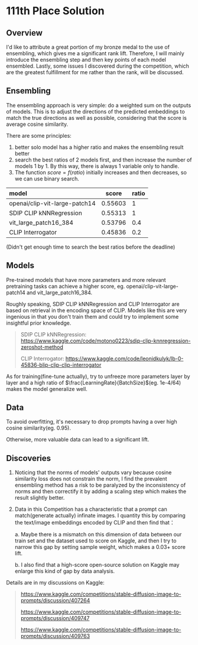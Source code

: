 # 111th Place Solution

## Overview

I'd like to attribute a great portion of my bronze medal to the use of ensembling, which gives me a significant rank lift. Therefore, I will mainly introduce the ensembling step and then key points of each model ensembled. Lastly, some issues I discovered during the competition, which are the greatest fulfillment for me rather than the rank, will be discussed.

## Ensembling

The ensembling approach is very simple: do a weighted sum on the outputs of  models. This is to adjust the directions of the predicted embeddings to match the true directions as well as possible, considering that the score is average cosine similarity.

There are some principles:

1. better solo model has a higher ratio and makes the ensembling result better
2. search the best ratios of 2 models first, and then increase the number of models 1 by 1. By this way, there is always 1 variable only to handle.
3. The function $score=f(ratio)$ initially increases and then decreases, so we can use binary search. 

| model                         | score   | ratio |
| :---------------------------- | ------- | ----- |
| openai/clip-vit-large-patch14 | 0.55603 | 1     |
| SDIP CLIP kNNRegression       | 0.55313 | 1     |
| vit_large_patch16_384         | 0.53796 | 0.4   |
| CLIP Interrogator             | 0.45836 | 0.2   |

(Didn't get enough time to search the best ratios before the deadline)

## Models

Pre-trained models that have more parameters and more relevant pretraining tasks can achieve a higher score, eg. openai/clip-vit-large-patch14 and vit_large_patch16_384.

Roughly speaking, SDIP CLIP kNNRegression and CLIP Interrogator are based on retrieval in the encoding space of CLIP. Models like this are very ingenious in that you don't train them and could try to implement some insightful prior knowledge.

> SDIP CLIP kNNRegression: https://www.kaggle.com/code/motono0223/sdip-clip-knnregression-zeroshot-method
>
> CLIP Interrogator: https://www.kaggle.com/code/leonidkulyk/lb-0-45836-blip-clip-clip-interrogator

As for training(fine-tune actually), try to unfreeze more parameters layer by layer and a high ratio of $\frac{LearningRate}{BatchSize}$(eg. 1e-4/64) makes the model generalize well.

## Data

To avoid overfitting, it's necessary to drop prompts having a over high cosine similarity(eg. 0.95).

Otherwise, more valuable data can lead to a significant lift.

## Discoveries

1. Noticing that the norms of models' outputs vary because cosine similarity loss does not constrain the norm, I find the prevalent ensembling method has a risk to be paralyzed by the inconsistency of norms and then correctify it by adding a scaling step which makes the result slightly better.

2. Data in this Competition has a characteristic that a prompt can match(generate actually) infinate images. I quantity this by comparing the text/image embeddings encoded by CLIP and then find that：

   a. Maybe there is a mismatch on this dimension of data between our train set and the dataset used to score on Kaggle, and then I try to narrow this gap by setting sample weight, which makes a 0.03+ score lift.

   b. I also find that a high-score open-source solution on Kaggle may enlarge this kind of gap by data analysis.

Details are in my discussions on Kaggle:

> https://www.kaggle.com/competitions/stable-diffusion-image-to-prompts/discussion/407264
>
> https://www.kaggle.com/competitions/stable-diffusion-image-to-prompts/discussion/409747
>
> https://www.kaggle.com/competitions/stable-diffusion-image-to-prompts/discussion/409763



